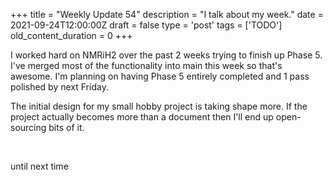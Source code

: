 
+++
title = "Weekly Update 54"
description = "I talk about my week."
date = 2021-09-24T12:00:00Z
draft = false
type = 'post'
tags = ['TODO']
old_content_duration = 0
+++

<p>I worked hard on NMRiH2 over the past 2 weeks trying to finish up Phase 5. I've merged most of the functionality into main this week so that's awesome. I'm planning on having Phase 5 entirely completed and 1 pass polished by next Friday.</p>
<p>The initial design for my small hobby project is taking shape more. If the project actually becomes more than a document then I'll end up open-sourcing bits of it.</p>
<p>&nbsp;</p>
<p>until next time</p>
    